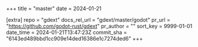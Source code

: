 +++
title = "master"
date = 2024-01-21

[extra]
repo = "gdext"
docs_rel_url = "gdext/master/godot"
pr_url = "https://github.com/godot-rust/gdext"
pr_author = ""
sort_key = 9999-01-01
date_time = 2024-01-21T13:47:23Z
commit_sha = "6143ed489bbd1cc909e14ded16386e1c7274ded6"
+++


